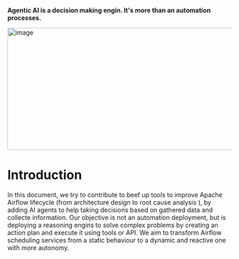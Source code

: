 **Agentic AI is a decision making engin. It's more than an automation processes.**

<img width="634" height="275" alt="image" src="https://github.com/user-attachments/assets/71f2a8f2-1ba5-4b1e-90f3-6610854e0f8d" />  

 # Introduction
In this document, we try to contribute to beef up tools to improve Apache Airflow lifecycle (from architecture design to root cause analysis ), by adding AI agents to help taking decisions based on gathered data and collecte information. Our objective is not an automation deployment, but is deploying a reasoning engins to solve complex problems by creating an action plan and execute it using tools or API.
We aim to transform Airflow scheduling services from a static behaviour to a dynamic and reactive one with more autonomy.






